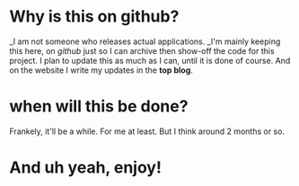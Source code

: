 # Why is this on github?
_I am not someone who releases actual applications.
_I'm mainly keeping this here, on _github_ just so I can archive then show-off the code for this project. I plan to update this as much as I can, until it is done of course. And on the website I write my updates in the **top blog**.

# when will this be done?
Frankely, it'll be a while. For me at least. But I think around 2 months or so.

# And uh yeah, enjoy!
